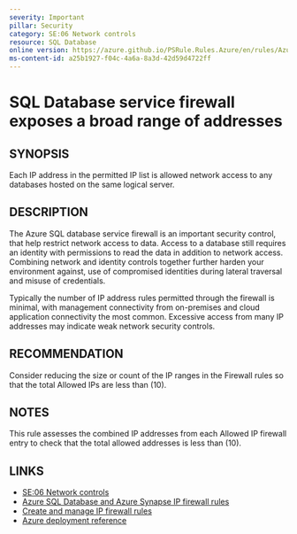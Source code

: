 ```yaml
---
severity: Important
pillar: Security
category: SE:06 Network controls
resource: SQL Database
online version: https://azure.github.io/PSRule.Rules.Azure/en/rules/Azure.SQL.FirewallIPRange/
ms-content-id: a25b1927-f04c-4a6a-8a3d-42d59d4722ff
---
```


# SQL Database service firewall exposes a broad range of addresses

## SYNOPSIS

Each IP address in the permitted IP list is allowed network access to any databases hosted on the same logical server.

## DESCRIPTION

The Azure SQL database service firewall is an important security control, that help restrict network access to data.
Access to a database still requires an identity with permissions to read the data in addition to network access.
Combining network and identity controls together further harden your environment against,
use of compromised identities during lateral traversal and misuse of credentials.

Typically the number of IP address rules permitted through the firewall is minimal,
with management connectivity from on-premises and cloud application connectivity the most common.
Excessive access from many IP addresses may indicate weak network security controls.

## RECOMMENDATION

Consider reducing the size or count of the IP ranges in the Firewall rules so that the total Allowed IPs are less than (10).

## NOTES

This rule assesses the combined IP addresses from each Allowed IP firewall entry to check that the total allowed addresses is less than (10).

## LINKS

- [SE:06 Network controls](https://learn.microsoft.com/azure/well-architected/security/networking)
- [Azure SQL Database and Azure Synapse IP firewall rules](https://learn.microsoft.com/azure/azure-sql/database/firewall-configure?view=azuresql)
- [Create and manage IP firewall rules](https://learn.microsoft.com/azure/azure-sql/database/firewall-configure?view=azuresql#create-and-manage-ip-firewall-rules)
- [Azure deployment reference](https://learn.microsoft.com/azure/templates/microsoft.sql/servers/firewallrules)
